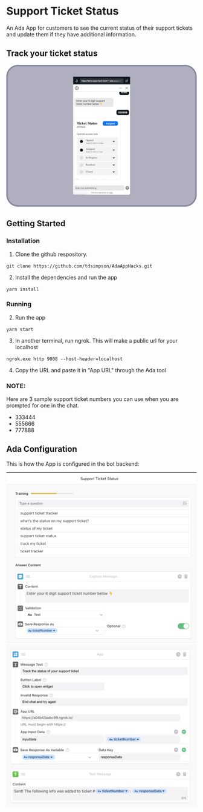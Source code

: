 # Support Ticket Status

An Ada App for customers to see the current status of their support tickets and update them if they have additional information.


## Track your ticket status

<img src="imgs/appScreenshot.png">

## Getting Started

### Installation
1. Clone the github respository.
```
git clone https://github.com/tdsimpson/AdaAppHacks.git
```

2. Install the dependencies and run the app
```
yarn install
```

### Running

2. Run the app
```
yarn start
```

3. In another terminal, run ngrok. This will make a public url for your localhost
```
ngrok.exe http 9008 --host-header=localhost
```

4. Copy the URL and paste it in "App URL" through the Ada tool

### NOTE:

Here are 3 sample support ticket numbers you can use when you are prompted for one in the chat.
* 333444
* 555666
* 777888

## Ada Configuration

This is how the App is configured in the bot backend:

<img src="imgs/setupShot1.png">
<img src="imgs/setupShot2.png">
